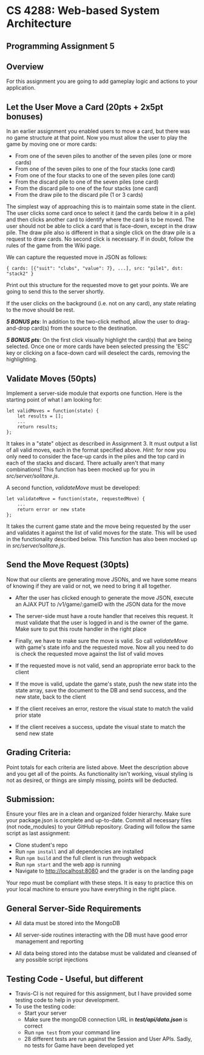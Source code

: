 # CS 4288: Web-based System Architecture 
## Programming Assignment 5

## Overview

For this assignment you are going to add gameplay logic and actions to your application.


## Let the User Move a Card (20pts + 2x5pt bonuses)

In an earlier assignment you enabled users to move a card, but there was no game structure at that point.  Now you must allow the user to play the game by moving one or more cards:
 
 * From one of the seven piles to another of the seven piles (one or more cards)
 * From one of the seven piles to one of the four stacks (one card)
 * From one of the four stacks to one of the seven piles (one card)
 * From the discard pile to one of the seven piles (one card)
 * From the discard pile to one of the four stacks (one card)
 * From the draw pile to the discard pile (1 or 3 cards)
 
The simplest way of approaching this is to maintain some state in the client.  The user clicks some card once to select it (and the cards below it in a pile) and then clicks another card to identify where the card is to be moved.  The user should not be able to click a card that is face-down, except in the draw pile.  The draw pile also is different in that a single click on the draw pile is a request to draw cards.  No second click is necessary.  If in doubt, follow the rules of the game from the Wiki page.
 
We can capture the requested move in JSON as follows:

```{ cards: [{"suit": "clubs", "value": 7}, ...], src: "pile1", dst: "stack2" }```

Print out this structure for the requested move to get your points.  We are going to send this to the server shortly.

If the user clicks on the background (i.e. not on any card), any state relating to the move should be rest.

***5 BONUS pts***: In addition to the two-click method, allow the user to drag-and-drop card(s) from the source to the destination. 

***5 BONUS pts***: On the first click visually highlight the card(s) that are being selected.  Once one or more cards have been selected pressing the 'ESC' key or clicking on a face-down card will deselect the cards, removing the highlighting.


## Validate Moves (50pts)

Implement a server-side module that exports one function.  Here is the starting point of what I am looking for:

```
let validMoves = function(state) {
    let results = [];
    ... 
    return results;
};
```

It takes in a "state" object as described in Assignment 3. It must output a list of all valid moves, each in the format specified above.  _Hint_: for now you only need to consider the face-up cards in the piles and the top card in each of the stacks and discard.  There actually aren't that many combinations!  This function has been mocked up for you in _src/server/solitare.js_.

A second function, _validateMove_ must be developed:
  
```
let validateMove = function(state, requestedMove) {
    ...
    return error or new state
};
```  
It takes the current game state and the move being requested by the user and validates it against the list of valid moves for the state.  This will be used in the functionality described below.  This function has also been mocked up in _src/server/solitare.js_.


## Send the Move Request (30pts)

Now that our clients are generating move JSONs, and we have some means of knowing if they are valid or not, we need to bring it all together.

* After the user has clicked enough to generate the move JSON, execute an AJAX PUT to /v1/game/:gameID with the JSON data for the move

* The server-side must have a route handler that receives this request.  It must validate that the user is logged in and is the owner of the game.  Make sure to put this route handler in the right place

* Finally, we have to make sure the move is valid.  So call _validateMove_ with game's state info and the requested move.  Now all you need to do is check the requested move against the list of valid moves

* If the requested move is not valid, send an appropriate error back to the client

* If the move is valid, update the game's state, push the new state into the state array, save the document to the DB and send success, and the new state, back to the client

* If the client receives an error, restore the visual state to match the valid prior state

* If the client receives a success, update the visual state to match the send new state


## Grading Criteria:

Point totals for each criteria are listed above.  Meet the description above and you get all of the points.  As functionality isn't working, visual styling is not as desired, or things are simply missing, points will be deducted.

## Submission:

Ensure your files are in a clean and organized folder hierarchy.  Make sure your package.json is complete and up-to-date.  Commit all necessary files (not node_modules) to your GitHub repository.  Grading will follow the same script as last assignment:

* Clone student's repo
* Run ```npm install``` and all dependencies are installed
* Run ```npm build``` and the full client is run through webpack
* Run ```npm start``` and the web app is running
* Navigate to [http://localhost:8080](http://localhost:8080) and the grader is on the landing page

Your repo must be compliant with these steps.  It is easy to practice this on your local machine to ensure you have everything in the right place.

## General Server-Side Requirements
 
 * All data must be stored into the MongoDB
 
 * All server-side routines interacting with the DB must have good error management and reporting
 
 * All data being stored into the databse must be validated and cleansed of any possible script injections
  
 
 ## Testing Code - Useful, but different
 
 * Travis-CI is not required for this assignment, but I have provided some testing code to help in your development.
 * To use the testing code:
     * Start your server
     * Make sure the mongoDB connection URL in ***test/api/data.json*** is correct
     * Run ```npm test``` from your command line
     * 28 different tests are run against the Session and User APIs.  Sadly, no tests for Game have been developed yet